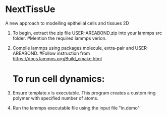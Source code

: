# NextTissUe
A new approach to modelling epithelial cells and tissues 2D 

1) To begin, extract the zip file USER-AREABOND.zip into your lammps src folder. #Mention the required lammps verion. 
2) Compile lammps using packages molecule, extra-pair and USER-AREABOND. #Follow instruction from https://docs.lammps.org/Build_cmake.html

   # To run cell dynamics:
1) Ensure template.x is executable. This program creates a custom ring polymer with specified number of atoms.
2) Run the lammps executable file using the input file "in.demo" 
